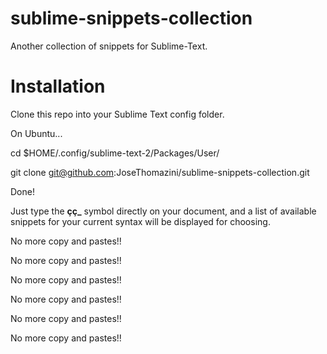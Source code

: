 sublime-snippets-collection
===========================

Another collection of snippets for Sublime-Text.

Installation
============

Clone this repo into your Sublime Text config folder.

On Ubuntu...

cd $HOME/.config/sublime-text-2/Packages/User/

git clone git@github.com:JoseThomazini/sublime-snippets-collection.git

Done!

Just type the **çç_** symbol directly on your document, and a list of
available snippets for your current syntax will be displayed for choosing.

No more copy and pastes!!

No more copy and pastes!!

No more copy and pastes!!

No more copy and pastes!!

No more copy and pastes!!

No more copy and pastes!!
